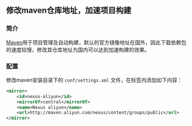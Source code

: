 
## 修改maven仓库地址，加速项目构建



### 简介

[Maven](https://www.runoob.com/maven/maven-tutorial.html)用于项目管理及自动构建，默认的官方镜像地址在国外，因此下载依赖包的速度较慢，修改其仓库地址为国内可以达到加速构建的效果。



### 配置

修改maven安装目录下的 `conf/settings.xml` 文件，在<mirrors></mirrors>标签内添加如下内容：

```xml
<mirror>
    <id>nexus-aliyun</id>
    <mirrorOf>central</mirrorOf>
    <name>Nexus aliyun</name>
    <url>http://maven.aliyun.com/nexus/content/groups/public</url>
</mirror>
```


